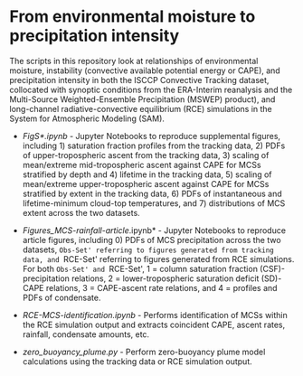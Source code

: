 # From environmental moisture to precipitation intensity 
The scripts in this repository look at relationships of environmental moisture, instability (convective available potential energy or CAPE), and precipitation intensity in both the ISCCP Convective Tracking dataset, collocated with synoptic conditions from the ERA-Interim reanalysis and the Multi-Source Weighted-Ensemble Precipitation (MSWEP) product), and long-channel radiative-convective equilibrium (RCE) simulations in the System for Atmospheric Modeling (SAM).

- *FigS\*.ipynb* - Jupyter Notebooks to reproduce supplemental figures, including 1) saturation fraction profiles from the tracking data, 2) PDFs of upper-tropospheric ascent from the tracking data, 3) scaling of mean/extreme mid-tropospheric ascent against CAPE for MCSs stratified by depth and 4) lifetime in the tracking data, 5) scaling of mean/extreme upper-tropospheric ascent against CAPE for MCSs stratified by extent in the tracking data, 6) PDFs of instantaneous and lifetime-minimum cloud-top temperatures, and 7) distributions of MCS extent across the two datasets.

- *Figures\_MCS-rainfall-article*.ipynb* - Jupyter Notebooks to reproduce article figures, including 0) PDFs of MCS precipitation across the two datasets, `Obs-Set' referring to figures generated from tracking data, and `RCE-Set' referring to figures generated from RCE simulations. For both `Obs-Set' and `RCE-Set', 1 = column saturation fraction (CSF)-precipitation relations, 2 = lower-tropospheric saturation deficit (SD)-CAPE relations, 3 = CAPE-ascent rate relations, and 4 = profiles and PDFs of condensate.

- *RCE-MCS-identification.ipynb* - Performs identification of MCSs within the RCE simulation output and extracts coincident CAPE, ascent rates, rainfall, condensate amounts, etc.

- *zero\_buoyancy\_plume.py* - Perform zero-buoyancy plume model calculations using the tracking data or RCE simulation output.
